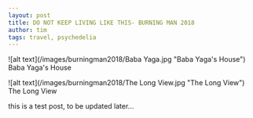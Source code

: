 ```yaml
---
layout: post
title: DO NOT KEEP LIVING LIKE THIS- BURNING MAN 2018
author: tim
tags: travel, psychedelia
---
```


![alt text](/images/burningman2018/Baba Yaga.jpg "Baba Yaga's House")  
Baba Yaga's House  

![alt text](/images/burningman2018/The Long View.jpg "The Long View")  
The Long View  

this is a test post, to be updated later...
